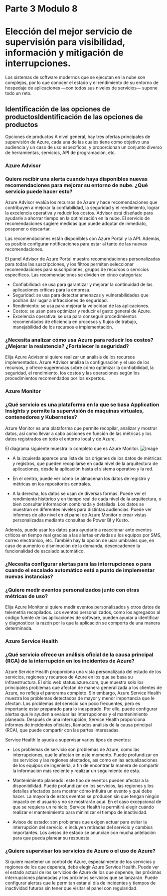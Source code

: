 # Parte 3 Modulo 8
# Elección del mejor servicio de supervisión para visibilidad, información y mitigación de interrupciones.

Los sistemas de software modernos que se ejecutan en la nube son complejos, por lo que conocer el estado y el rendimiento de su entorno de hospedaje de aplicaciones —con todos sus niveles de servicios— supone todo un reto.

## Identificación de las opciones de productosIdentificación de las opciones de productos
Opciones de productos
A nivel general, hay tres ofertas principales de supervisión de Azure, cada una de las cuales tiene como objetivo una audiencia y un caso de uso específicos, y proporcionan un conjunto diverso de herramientas, servicios, API de programación, etc.

### Azure Advisor
### Quiere recibir una alerta cuando haya disponibles nuevas recomendaciones para mejorar su entorno de nube. ¿Qué servicio puede hacer esto?
Azure Advisor evalúa los recursos de Azure y hace recomendaciones que contribuyen a mejorar la confiabilidad, la seguridad y el rendimiento, lograr la excelencia operativa y reducir los costos. Advisor está diseñado para ayudarle a ahorrar tiempo en la optimización en la nube. El servicio de recomendaciones sugiere medidas que puede adoptar de inmediato, posponer o descartar.

Las recomendaciones están disponibles con Azure Portal y la API. Además, es posible configurar notificaciones para estar al tanto de las nuevas recomendaciones.

El panel Advisor de Azure Portal muestra recomendaciones personalizadas para todas las suscripciones, y los filtros permiten seleccionar recomendaciones para suscripciones, grupos de recursos o servicios específicos. Las recomendaciones se dividen en cinco categorías:

- Confiabilidad: se usa para garantizar y mejorar la continuidad de las aplicaciones críticas para la empresa.
- Seguridad: se usa para detectar amenazas y vulnerabilidades que podrían dar lugar a infracciones de seguridad.
- Rendimiento: se usa para mejorar la velocidad de las aplicaciones.
- Costos: se usan para optimizar y reducir el gasto general de Azure.
- Excelencia operativa: se usa para conseguir procedimientos recomendados de eficiencia en procesos y flujos de trabajo, manejabilidad de los recursos e implementación.

### ¿Necesita analizar cómo usa Azure para reducir los costos? ¿Mejorar la resistencia? ¿Fortalecer la seguridad?
Elija Azure Advisor si quiere realizar un análisis de los recursos implementados. Azure Advisor analiza la configuración y el uso de los recursos, y ofrece sugerencias sobre cómo optimizar la confiabilidad, la seguridad, el rendimiento, los costos y las operaciones según los procedimientos recomendados por los expertos.

### Azure Monitor
### ¿Qué servicio es una plataforma en la que se basa Application Insights y permite la supervisión de máquinas virtuales, contenedores y Kubernetes?
Azure Monitor es una plataforma que permite recopilar, analizar y mostrar datos, así como llevar a cabo acciones en función de las métricas y los datos registrados en todo el entorno local y de Azure.

El diagrama siguiente muestra lo completo que es Azure Monitor.
![image](https://user-images.githubusercontent.com/86896526/125987610-d76afefd-a666-4882-838b-f20f808e4362.png)

- A la izquierda aparece una lista de los orígenes de los datos de métricas y registros, que pueden recopilarse en cada nivel de la arquitectura de aplicaciones, desde la aplicación hasta el sistema operativo y la red.

- En el centro, puede ver cómo se almacenan los datos de registro y métricas en los repositorios centrales.

- A la derecha, los datos se usan de diversas formas. Puede ver el rendimiento histórico y en tiempo real de cada nivel de la arquitectura, o bien consultar información combinada y detallada. Los datos se muestran en diferentes niveles para distintas audiencias. Puede ver informes de alto nivel en el panel de Azure Monitor o crear vistas personalizadas mediante consultas de Power BI y Kusto.

Además, puede usar los datos para ayudarle a reaccionar ante eventos críticos en tiempo real gracias a las alertas enviadas a los equipos por SMS, correo electrónico, etc. También hay la opción de usar umbrales que, en caso de aumento o disminución de la demanda, desencadenen la funcionalidad de escalado automático.

### ¿Necesita configurar alertas para las interrupciones o para cuando el escalado automático está a punto de implementar nuevas instancias?
### ¿Quiere medir eventos personalizados junto con otras métricas de uso?
Elija Azure Monitor si quiere medir eventos personalizados y otros datos de telemetría recopilados. Los eventos personalizados, como los agregados al código fuente de las aplicaciones de software, pueden ayudar a identificar y diagnosticar la razón por la que la aplicación se comporta de una manera determinada.

### Azure Service Health
### ¿Qué servicio ofrece un análisis oficial de la causa principal (RCA) de la interrupción en los incidentes de Azure?
Azure Service Health proporciona una vista personalizada del estado de los servicios, regiones y recursos de Azure en los que se basa su infraestructura. El sitio web status.azure.com, que muestra solo los principales problemas que afectan de manera generalizada a los clientes de Azure, no refleja el panorama completo. Sin embargo, Azure Service Health muestra los problemas detectados de mayor y menor importancia que le afectan. Los problemas del servicio son poco frecuentes, pero es importante estar preparado para lo inesperado. Por ello, puede configurar alertas que le ayuden a evaluar las interrupciones y el mantenimiento planeado. Después de una interrupción, Service Health proporciona informes de incidentes oficiales, llamados análisis de la causa principal (RCA), que puede compartir con las partes interesadas.

Service Health le ayuda a supervisar varios tipos de eventos:

- Los problemas de servicio son problemas de Azure, como las interrupciones, que le afectan en este momento. Puede profundizar en los servicios y las regiones afectados, así como en las actualizaciones de los equipos de ingeniería, a fin de encontrar la manera de compartir la información más reciente y realizar un seguimiento de esta.

- Mantenimiento planeado: este tipo de eventos pueden afectar a la disponibilidad. Puede profundizar en los servicios, las regiones y los detalles afectados para mostrar cómo influirá un evento y qué debe hacer. La mayoría de estos eventos se producen sin que tengan ningún impacto en el usuario y no se mostrarán aquí. En el caso excepcional de que se requiera un reinicio, Service Health le permitirá elegir cuándo realizar el mantenimiento para minimizar el tiempo de inactividad.

- Avisos de estado: son problemas que exigen actuar para evitar la interrupción del servicio, e incluyen retiradas del servicio y cambios importantes. Los avisos de estado se anuncian con mucha antelación para que pueda planear su respuesta.

### ¿Quiere supervisar los servicios de Azure o el uso de Azure?
Si quiere mantener un control de Azure, especialmente de los servicios y regiones de los que dependa, debe elegir Azure Service Health. Puede ver el estado actual de los servicios de Azure de los que depende, las próximas interrupciones planeadas y los próximos servicios que se lanzarán. Puede configurar alertas que le permitan estar al día de incidentes y tiempos de inactividad futuros sin tener que visitar el panel con regularidad.
